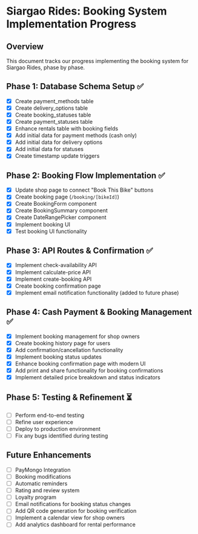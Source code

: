 # Siargao Rides: Booking System Implementation Progress

## Overview
This document tracks our progress implementing the booking system for Siargao Rides, phase by phase.

## Phase 1: Database Schema Setup ✅
- [x] Create payment_methods table
- [x] Create delivery_options table
- [x] Create booking_statuses table
- [x] Create payment_statuses table
- [x] Enhance rentals table with booking fields
- [x] Add initial data for payment methods (cash only)
- [x] Add initial data for delivery options
- [x] Add initial data for statuses
- [x] Create timestamp update triggers

## Phase 2: Booking Flow Implementation ✅
- [x] Update shop page to connect "Book This Bike" buttons
- [x] Create booking page (`/booking/[bikeId]`)
- [x] Create BookingForm component
- [x] Create BookingSummary component
- [x] Create DateRangePicker component
- [x] Implement booking UI
- [x] Test booking UI functionality

## Phase 3: API Routes & Confirmation ✅
- [x] Implement check-availability API
- [x] Implement calculate-price API
- [x] Implement create-booking API
- [x] Create booking confirmation page
- [x] Implement email notification functionality (added to future phase)

## Phase 4: Cash Payment & Booking Management ✅
- [x] Implement booking management for shop owners
- [x] Create booking history page for users
- [x] Add confirmation/cancellation functionality
- [x] Implement booking status updates
- [x] Enhance booking confirmation page with modern UI
- [x] Add print and share functionality for booking confirmations
- [x] Implement detailed price breakdown and status indicators

## Phase 5: Testing & Refinement ⏳
- [ ] Perform end-to-end testing
- [ ] Refine user experience
- [ ] Deploy to production environment
- [ ] Fix any bugs identified during testing

## Future Enhancements
- [ ] PayMongo Integration
- [ ] Booking modifications
- [ ] Automatic reminders
- [ ] Rating and review system
- [ ] Loyalty program
- [ ] Email notifications for booking status changes
- [ ] Add QR code generation for booking verification
- [ ] Implement a calendar view for shop owners
- [ ] Add analytics dashboard for rental performance 